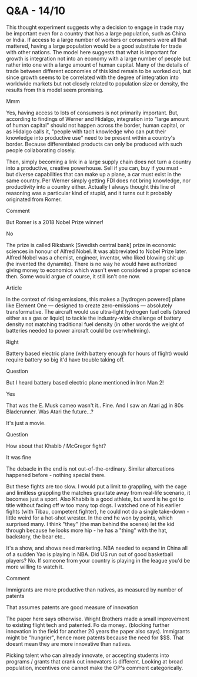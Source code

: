 # Q&A - 14/10

This thought experiment suggests why a decision to engage in trade may be important even for a country that has a large population, such as China or India. If access to a large number of workers or consumers were all that mattered, having a large population would be a good substitute for trade with other nations. The model here suggests that what is important for growth is integration not into an economy with a large number of people but rather into one with a large amount of human capital. Many of the details of trade between different economies of this kind remain to be worked out, but since growth seems to be correlated with the degree of integration into worldwide markets but not closely related to population size or density, the results from this model seem promising.

Mmm

Yes, having access to lots of consumers is not primarily important. But, according to findings of Werner and Hidalgo, integration into "large amount of human capital" should not happen across the border, human capital, or as Hidalgo calls it, "people with tacit knowledge who can put their knowledge into productive use" need to be present within a country's border. Because differentiated products can only be produced with such people collaborating closely.

Then, simply becoming a link in a large supply chain does not turn a country into a productive, creative powerhouse. Sell if you can, buy if you must - but diverse capabilities that can make up a plane, a car must exist in the same country. Per Werner simply getting FDI does not bring knowledge, nor productivity into a country either. Actually I always thought this line of reasoning was a particular kind of stupid, and it turns out it probably originated from Romer.

Comment

But Romer is a 2018 Nobel Prize winner!

No

The prize is called Riksbank [Swedish central bank] prize in economic
sciences in honour of Alfred Nobel. It was abbreviated to Nobel Prize
later. Alfred Nobel was a chemist, engineer, inventor, who liked
blowing shit up (he invented the dynamite). There is no way he would
have authorized giving money to economics which wasn't even considered
a proper science then. Some would argue of course, it still isn't one
now.

Article

In the context of rising emissions, this makes a [hydrogen powered] plane like Element One — designed to create zero-emissions — absolutely transformative. The aircraft would use ultra-light hydrogen fuel cells (stored either as a gas or liquid) to tackle the industry-wide challenge of battery density not matching traditional fuel density (in other words the weight of batteries needed to power aircraft could be overwhelming).

Right

Battery based electric plane (with battery enough for hours of flight) would require battery so big it'd have trouble taking off.

Question

But I heard battery based electric plane mentioned in Iron Man 2!

Yes

That was the E. Musk cameo wasn't it.. Fine. And I saw an Atari [ad](borregas_syd_mead_bladerunner_1.jpg) in
80s Bladerunner. Was Atari the future...?

It's just a movie.

Question

How about that Khabib / McGregor fight?

It was fine

The debacle in the end is not out-of-the-ordinary. Similar
altercations happened before - nothing special there.

But these fights are too slow. I would put a limit to grappling, with
the cage and limitless grappling the matches gravitate away from
real-life scenario, it becomes just a sport. Also Khabib is a good
athlete, but word is he got to title without facing off w too many top
dogs. I watched one of his earlier fights (with Tibau, competent
fighter), he could not do a single take-down - little weird for a
hot-shot wrester. In the end he won by points, which surprised many. I
think "they" (the man behind the scenes) let the kid through because
he looks more hip - he has a "thing" with the hat, backstory, the bear
etc..

It's a show, and shows need marketing. NBA needed to expand in China
all of a sudden Yao is playing in NBA. Did US run out of good
basketball players? No. If someone from your country is playing in the
league you'd be more willing to watch it.

Comment

Immigrants are more productive than natives, as measured by number of
patents

That assumes patents are good measure of innovation

The paper here says otherwise. Wright Brothers made a small
improvement to existing flight tech and patented. Fo da
money.. (blocking further innovation in the field for another 20 years
the paper also says). Immigrants might be "hungrier", hence more
patents because the need for $$$. That doesnt mean they are more
innovative than natives.

Picking talent who can already innovate, or accepting students into
programs / grants that crank out innovators is different. Looking at
broad population, incentives one cannot make the OP's comment
categorically.













